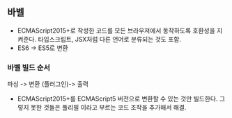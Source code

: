 ## 바벨

- ECMAScript2015+로 작성한 코드를 모든 브라우져에서 동작하도록 호환성을 지켜준다. 타입스크립트, JSX처럼 다른 언어로 분류되는 것도 포함.
- ES6 -> ES5로 변환



### 바벨 빌드 순서

파싱 -> 변환 (플러그인)-> 출력

- ECMAScript2015+를 ECMAScript5 버전으로 변환할 수 있는 것만 빌드한다. 그렇지 못한 것들은 풀리필 이라고 부르는 코드 조작을 추가해서 해결.

